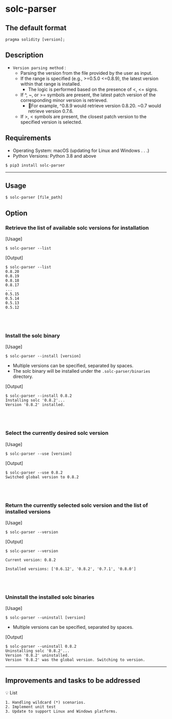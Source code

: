# solc-parser

## The default format

```solidity
pragma solidity [version];
```

## Description

- `Version parsing method` :
  - Parsing the version from the file provided by the user as input.
  - If the range is specified (e.g., >=0.5.0 <=0.8.9), the latest version within that range is installed.
    - The logic is performed based on the presence of <, <= signs.
  - If ^, ~, or >= symbols are present, the latest patch version of the corresponding minor version is retrieved.
    - For example, ^0.8.9 would retrieve version 0.8.20. ~0.7 would retrieve version 0.7.6.
  - If >, < symbols are present, the closest patch version to the specified version is selected.

## Requirements

- Operating System: macOS (updating for Linux and Windows . . .)
- Python Versions: Python 3.8 and above

```shell
$ pip3 install solc-parser
```

---

## Usage

```shell
$ solc-parser [file_path]
```

## Option

### Retrieve the list of available solc versions for installation

[Usage]

```shell
$ solc-parser --list
```

[Output]

```shell
$ solc-parser --list
0.8.20
0.8.19
0.8.18
0.8.17
...
0.5.15
0.5.14
0.5.13
0.5.12
```

<br></br>

### Install the solc binary

[Usage]

```shell
$ solc-parser --install [version]
```

- Multiple versions can be specified, separated by spaces.
- The solc binary will be installed under the `.solc-parser/binaries` directory.


[Output]

```shell
$ solc-parser --install 0.8.2
Installing solc '0.8.2'...
Version '0.8.2' installed.
```

<br></br>

### Select the currently desired solc version

[Usage]

```shell
$ solc-parser --use [version]
```

[Output]

```shell
$ solc-parser --use 0.8.2
Switched global version to 0.8.2
```

<br></br>

### Return the currently selected solc version and the list of installed versions

[Usage]

```shell
$ solc-parser --version
```

[Output]

```shell
$ solc-parser --version

Current version: 0.8.2

Installed versions: ['0.6.12', '0.8.2', '0.7.1', '0.8.0']
```

<br></br>

### Uninstall the installed solc binaries

[Usage]

```shell
$ solc-parser --uninstall [version]
```

- Multiple versions can be specified, separated by spaces.

[Output]

```shell
$ solc-parser --uninstall 0.8.2
Uninstalling solc '0.8.2'...
Version '0.8.2' uninstalled.
Version '0.8.2' was the global version. Switching to version.
```

---

## Improvements and tasks to be addressed

<aside>
💡 List

    1. Handling wildcard (*) scenarios.
    2. Implement unit test
    3. Update to support Linux and Windows platforms.

</aside>
